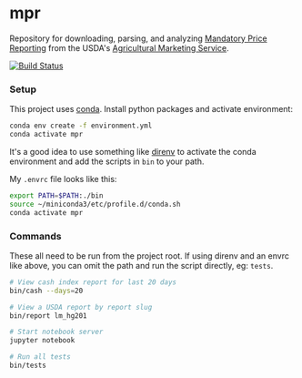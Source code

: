 mpr
===

Repository for downloading, parsing, and analyzing [ Mandatory Price Reporting](https://mpr.datamart.ams.usda.gov/) from the USDA's [Agricultural Marketing Service](https://www.ams.usda.gov/). 

[![Build Status](https://travis-ci.com/gumballhead/mpr.svg?branch=master)](https://travis-ci.com/gumballhead/mpr)

### Setup
This project uses [conda](https://conda.io/en/latest/). Install python packages and activate environment:
```bash
conda env create -f environment.yml
conda activate mpr
```

It's a good idea to use something like [direnv](https://direnv.net/) to activate the conda environment and add the scripts in `bin` to your path. 

My `.envrc` file looks like this:
```bash
export PATH=$PATH:./bin
source ~/miniconda3/etc/profile.d/conda.sh
conda activate mpr
```

### Commands
These all need to be run from the project root. If using direnv and an envrc like above, you can omit the path and run the script directly, eg: `tests`.

```bash
# View cash index report for last 20 days
bin/cash --days=20

# View a USDA report by report slug
bin/report lm_hg201

# Start notebook server
jupyter notebook

# Run all tests
bin/tests
```

